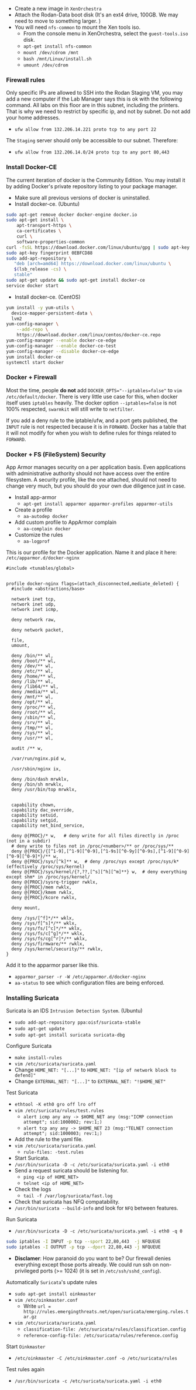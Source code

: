 - Create a new image in `XenOrchestra`
- Attach the Rodan-Data boot disk (It's an ext4 drive, 100GB. We may need to move to something larger. )
- You will need `nfs-common` to mount the Xen tools iso.
  - From the console menu in XenOrchestra, select the `guest-tools.iso` disk.
  - `apt-get install nfs-common`
  - `mount /dev/cdrom /mnt`
  - `bash /mnt/Linux/install.sh`
  - `umount /dev/cdrom`

### Firewall rules

Only specific IPs are allowed to SSH into the Rodan Staging VM, you may add a new computer if the Lab Manager says this is ok with the following command. All labs on this floor are in this subnet, including the printers. That is why we need to restrict by specific ip, and not by subnet. Do not add your home addresses.

- `ufw allow from 132.206.14.221 proto tcp to any port 22`

The `Staging` server should only be accessible to our subnet. Therefore:

- `ufw allow from 132.206.14.0/24 proto tcp to any port 80,443`

### Install Docker-CE

The current iteration of docker is the Community Edition. You may install it by adding Docker's private repository listing to your package manager.

- Make sure all previous versions of docker is uninstalled.
- Install docker-ce. (Ubuntu)

```bash
sudo apt-get remove docker docker-engine docker.io
sudo apt-get install \
    apt-transport-https \
    ca-certificates \
    curl \
    software-properties-common
curl -fsSL https://download.docker.com/linux/ubuntu/gpg | sudo apt-key add -
sudo apt-key fingerprint 0EBFCD88
sudo add-apt-repository \
   "deb [arch=amd64] https://download.docker.com/linux/ubuntu \
   $(lsb_release -cs) \
   stable"
sudo apt-get update && sudo apt-get install docker-ce
service docker start
```

- Install docker-ce. (CentOS)

```bash
yum install -y yum-utils \
  device-mapper-persistent-data \
  lvm2
yum-config-manager \
    --add-repo \
    https://download.docker.com/linux/centos/docker-ce.repo
yum-config-manager --enable docker-ce-edge
yum-config-manager --enable docker-ce-test
yum-config-manager --disable docker-ce-edge
yum install docker-ce
systemctl start docker
```

### Docker + Firewall

Most the time, people **do not** add `DOCKER_OPTS="--iptables=false"` to `vim /etc/default/docker`. There is very little use case for this, when docker itself uses `iptables` heavily. The docker option `--iptables=false` is not 100% respected, `swarmkit` will still write to `netfilter`.

If you add a deny rule to the iptable/ufw, and a port gets published, the `INPUT` rule is not respected because it is in `FORWARD`. Docker has a table that it will not modify for when you wish to define rules for things related to `FORWARD`.

### Docker + FS (FileSystem) Security

App Armor manages security on a per application basis. Even applications with administrative authority should not have access over the entire filesystem. A security profile, like the one attached, should not need to change very much, but you should do your own due diligence just in case.

- Install app-armor
  - `apt-get install apparmor apparmor-profiles apparmor-utils`
- Create a profile
  - `aa-autodep docker`
- Add custom profile to AppArmor complain
  - `aa-complain docker`
- Customize the rules
  - `aa-logprof`

This is our profile for the Docker application.
Name it and place it here: `/etc/apparmor.d/docker-nginx`

```
#include <tunables/global>


profile docker-nginx flags=(attach_disconnected,mediate_deleted) {
  #include <abstractions/base>

  network inet tcp,
  network inet udp,
  network inet icmp,

  deny network raw,

  deny network packet,

  file,
  umount,

  deny /bin/** wl,
  deny /boot/** wl,
  deny /dev/** wl,
  deny /etc/** wl,
  deny /home/** wl,
  deny /lib/** wl,
  deny /lib64/** wl,
  deny /media/** wl,
  deny /mnt/** wl,
  deny /opt/** wl,
  deny /proc/** wl,
  deny /root/** wl,
  deny /sbin/** wl,
  deny /srv/** wl,
  deny /tmp/** wl,
  deny /sys/** wl,
  deny /usr/** wl,

  audit /** w,

  /var/run/nginx.pid w,

  /usr/sbin/nginx ix,

  deny /bin/dash mrwklx,
  deny /bin/sh mrwklx,
  deny /usr/bin/top mrwklx,


  capability chown,
  capability dac_override,
  capability setuid,
  capability setgid,
  capability net_bind_service,

  deny @{PROC}/* w,   # deny write for all files directly in /proc (not in a subdir)
  # deny write to files not in /proc/<number>/** or /proc/sys/**
  deny @{PROC}/{[^1-9],[^1-9][^0-9],[^1-9s][^0-9y][^0-9s],[^1-9][^0-9][^0-9][^0-9]*}/** w,
  deny @{PROC}/sys/[^k]** w,  # deny /proc/sys except /proc/sys/k* (effectively /proc/sys/kernel)
  deny @{PROC}/sys/kernel/{?,??,[^s][^h][^m]**} w,  # deny everything except shm* in /proc/sys/kernel/
  deny @{PROC}/sysrq-trigger rwklx,
  deny @{PROC}/mem rwklx,
  deny @{PROC}/kmem rwklx,
  deny @{PROC}/kcore rwklx,

  deny mount,

  deny /sys/[^f]*/** wklx,
  deny /sys/f[^s]*/** wklx,
  deny /sys/fs/[^c]*/** wklx,
  deny /sys/fs/c[^g]*/** wklx,
  deny /sys/fs/cg[^r]*/** wklx,
  deny /sys/firmware/** rwklx,
  deny /sys/kernel/security/** rwklx,
}
```

Add it to the apparmor parser like this.

- `apparmor_parser -r -W /etc/apparmor.d/docker-nginx`
- `aa-status` to see which configuration files are being enforced.

### Installing Suricata

Suricata is an IDS `Intrusion Detection System`. (Ubuntu)

- `sudo add-apt-repository ppa:oisf/suricata-stable`
- `sudo apt-get update`
- `sudo apt-get install suricata suricata-dbg`

Configure Suricata

- `make install-rules`
- `vim /etc/suricata/suricata.yaml`
- Change `HOME_NET: "[...]"` to `HOME_NET: "[ip of network block to defend]"`
- Change `EXTERNAL_NET: "[...]"` to `EXTERNAL_NET: "!$HOME_NET"`

Test Suricata

- `ethtool -K eth0 gro off lro off`
- `vim /etc/suricata/rules/test.rules`
  - `alert icmp any any -> $HOME_NET any (msg:"ICMP connection attempt"; sid:1000002; rev:1;)`
  - `alert tcp any any -> $HOME_NET 23 (msg:"TELNET connection attempt"; sid:1000003; rev:1;)`
- Add the rule to the yaml file.
- `vim /etc/suricata/suricata.yaml`
  - `rule-files: -test.rules`
- Start Suricata.
- `/usr/bin/suricata -D -c /etc/suricata/suricata.yaml -i eth0`
- Send a request suricata should be listening for.
  - `ping <ip of HOME_NET>`
  - `telnet <ip of HOME_NET>`
- Check the logs
  - `tail -f /var/log/suricata/fast.log`
- Check that suricata has NFQ compatability.
- `/usr/bin/suricata --build-info` and look for `NFQ` between features.

Run Suricata

- `/usr/bin/suricata -D -c /etc/suricata/suricata.yaml -i eth0 -q 0`

```bash
sudo iptables -I INPUT -p tcp --sport 22,80,443  -j NFQUEUE
sudo iptables -I OUTPUT -p tcp --dport 22,80,443 -j NFQUEUE
```

- **Disclamer**: How paranoid do you want to be? Our firewall denies everything except those ports already. We could run ssh on non-privileged ports (>= 1024) (it is set in `/etc/ssh/sshd_config`).

Automatically `Suricata`'s update rules

- `sudo apt-get install oinkmaster`
- `vim /etc/oinkmaster.conf`
  - Write `url = http://rules.emergingthreats.net/open/suricata/emerging.rules.tar.gz`
- `vim /etc/suricata/suricata.yaml`
  - `classification-file: /etc/suricata/rules/classification.config`
  - `reference-config-file: /etc/suricata/rules/reference.config`

Start `Oinkmaster`

- `/etc/oinkmaster -C /etc/oinkmaster.conf -o /etc/suricata/rules`

Test rules again

- `/usr/bin/suricata -c /etc/suricata/suricata.yaml -i eth0`
